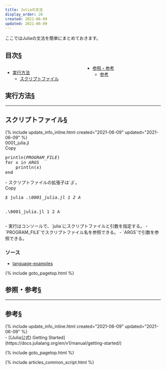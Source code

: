 ```yaml
---
title: Juliaの文法
display_order: 20
created: 2021-06-09
updated: 2021-06-09
---
```

ここではJuliaの文法を簡単にまとめておきます。

## <a name="index">目次</a><a class="heading-anchor-permalink" href="#目次">§</a>

<div style="column-count: 2;">
    <ul id="index_ul">
        <li><a href="#実行方法">実行方法</a>
            <ul>
                <li><a href="#スクリプトファイル">スクリプトファイル</a></li>
            </ul>
        </li>
        <li><a href="#参照・参考">参照・参考</a>
            <ul>
                <li><a href="#参考">参考</a></li>
            </ul>
        </li>
    </ul>
</div>

## <a name="実行方法">実行方法</a><a class="heading-anchor-permalink" href="#実行方法">§</a>
* * *
## <a name="スクリプトファイル">スクリプトファイル</a><a class="heading-anchor-permalink" href="#スクリプトファイル">§</a>
<div class="chapter-updated">{% include update_info_inline.html created="2021-06-09" updated="2021-06-09" %}</div>
<div class="code-box">
<div class="title">0001_julia.jl</div>
<div class="copy-button">Copy</div>
<pre>
println(<em>PROGRAM_FILE</em>)
for x in <em class="blue">ARGS</em>
    println(x)
end
</pre>
</div>
- スクリプトファイルの拡張子は`.jl`。

<div class="code-box-output no-title">
<div class="copy-button">Copy</div>
<pre>
<em class="command">$</em> julia <em>.\0001_julia.jl</em> <em class="blue">1 2 A</em>

.\0001_julia.jl
1
2
A
</pre>
</div>
- 実行はコンソールで、`julia`にスクリプトファイルと引数を指定する。
- `PROGRAM_FILE`でスクリプトファイル名を参照できる。
- `ARGS`で引数を参照できる。

### ソース
- [language-examples](https://github.com/fumokmm/language-examples/tree/main/Julia)

{% include goto_pagetop.html %}

## <a name="参照・参考">参照・参考</a><a class="heading-anchor-permalink" href="#参照・参考">§</a>
* * *
## <a name="参考">参考</a><a class="heading-anchor-permalink" href="#参考">§</a>
<div class="chapter-updated">{% include update_info_inline.html created="2021-06-09" updated="2021-06-09" %}</div>
- [(Julia公式) Getting Started](https://docs.julialang.org/en/v1/manual/getting-started/)

{% include goto_pagetop.html %}

{% include articles_common_script.html %}
